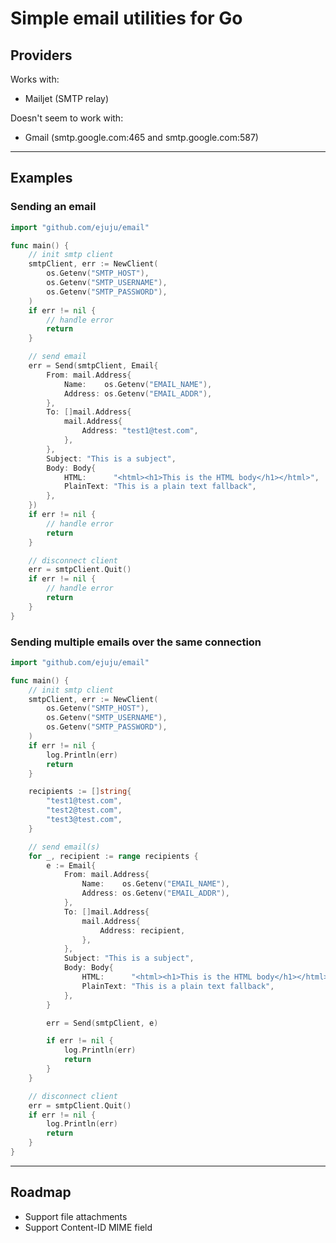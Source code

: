 # Simple email utilities for Go

## Providers

Works with:

- Mailjet (SMTP relay)

Doesn't seem to work with:

- Gmail (smtp.google.com:465 and smtp.google.com:587)

---

## Examples

### Sending an email

```go
import "github.com/ejuju/email"

func main() {
	// init smtp client
	smtpClient, err := NewClient(
		os.Getenv("SMTP_HOST"),
		os.Getenv("SMTP_USERNAME"),
		os.Getenv("SMTP_PASSWORD"),
	)
	if err != nil {
		// handle error
		return
	}

	// send email
	err = Send(smtpClient, Email{
		From: mail.Address{
			Name:    os.Getenv("EMAIL_NAME"),
			Address: os.Getenv("EMAIL_ADDR"),
		},
		To: []mail.Address{
			mail.Address{
				Address: "test1@test.com",
			},
		},
		Subject: "This is a subject",
		Body: Body{
			HTML:      "<html><h1>This is the HTML body</h1></html>",
			PlainText: "This is a plain text fallback",
		},
	})
	if err != nil {
		// handle error
		return
	}

	// disconnect client
	err = smtpClient.Quit()
	if err != nil {
		// handle error
		return
	}
}
```

### Sending multiple emails over the same connection

```go
import "github.com/ejuju/email"

func main() {
	// init smtp client
	smtpClient, err := NewClient(
		os.Getenv("SMTP_HOST"),
		os.Getenv("SMTP_USERNAME"),
		os.Getenv("SMTP_PASSWORD"),
	)
	if err != nil {
		log.Println(err)
		return
	}

	recipients := []string{
		"test1@test.com",
		"test2@test.com",
		"test3@test.com",
	}

	// send email(s)
	for _, recipient := range recipients {
		e := Email{
			From: mail.Address{
				Name:    os.Getenv("EMAIL_NAME"),
				Address: os.Getenv("EMAIL_ADDR"),
			},
			To: []mail.Address{
				mail.Address{
					Address: recipient,
				},
			},
			Subject: "This is a subject",
			Body: Body{
				HTML:      "<html><h1>This is the HTML body</h1></html>",
				PlainText: "This is a plain text fallback",
			},
		}

		err = Send(smtpClient, e)

		if err != nil {
			log.Println(err)
			return
		}
	}

	// disconnect client
	err = smtpClient.Quit()
	if err != nil {
		log.Println(err)
		return
	}
}
```

---

## Roadmap

- Support file attachments
- Support Content-ID MIME field
